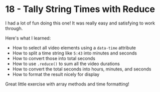 # 18 - Tally String Times with Reduce

I had a lot of fun doing this one! It was really easy and satisfying to work through.

Here's what I learned:

- How to select all video elements using a `data-time` attribute
- How to split a time string like `5:43` into minutes and seconds
- How to convert those into total seconds
- How to use `.reduce()` to sum all the video durations
- How to convert the total seconds into hours, minutes, and seconds
- How to format the result nicely for display

Great little exercise with array methods and time formatting!
